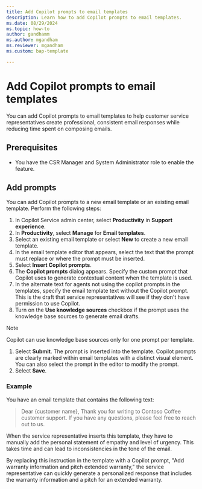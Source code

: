```yaml
---
title: Add Copilot prompts to email templates 
description: Learn how to add Copilot prompts to email templates.
ms.date: 08/29/2024
ms.topic: how-to
author: gandhamm
ms.author: mgandham
ms.reviewer: mgandham
ms.custom: bap-template

---
```


# Add Copilot prompts to email templates

You can add Copilot prompts to email templates to help customer service representatives create professional, consistent email responses while reducing time spent on composing emails.

## Prerequisites

- You have the CSR Manager and System Administrator role to enable the feature.

## Add prompts

You can add Copilot prompts to a new email template or an existing email template. Perform the following steps:

1. In Copilot Service admin center, select **Productivity** in **Support experience**.
1. In **Productivity**, select **Manage** for **Email templates**.
1. Select an existing email template or select **New** to create a new email template.
1. In the email template editor that appears, select the text that the prompt must replace or where the prompt must be inserted.
1. Select **Insert Copilot prompts**.
1. The **Copilot prompts** dialog appears. Specify the custom prompt that Copilot uses to generate contextual content when the template is used. 
1. In the alternate text for agents not using the copilot prompts in the templates, specify the email template text without the Copilot prompt. This is the draft that service representatives will see if they don't have permission to use Copilot.
1. Turn on the **Use knowledge sources** checkbox if the prompt uses the knowledge base sources to generate email drafts.
 
  > [!NOTE]
  > Copilot can use knowledge base sources only for one prompt per template.
1. Select **Submit**. The prompt is inserted into the template. Copilot prompts are clearly marked within email templates with a distinct visual element.
You can also select the prompt in the editor to modify the prompt.
1. Select **Save**.

### Example

You have an email template that contains the following text:

> Dear {customer name},
> Thank you for writing to Contoso Coffee customer support. 
> <add current warranty and pitch extended warranty>
> If you have any questions, please feel free to reach out to us.

When the service representative inserts this template, they have to manually add the personal statement of empathy and level of urgency. This takes time and can lead to inconsistencies in the tone of the email.

By replacing this instruction in the template with a Copilot prompt, "Add warranty information and pitch extended warranty," the service representative can quickly generate a personalized response that includes the warranty information and a pitch for an extended warranty.
